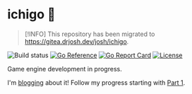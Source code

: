 # ichigo 🍓

> [!INFO]
> This repository has been migrated to https://gitea.drjosh.dev/josh/ichigo.

![Build status](https://github.com/DrJosh9000/ichigo/actions/workflows/go.yml/badge.svg)
[![Go Reference](https://pkg.go.dev/badge/github.com/DrJosh9000/ichigo.svg)](https://pkg.go.dev/github.com/DrJosh9000/ichigo)
[![Go Report Card](https://goreportcard.com/badge/github.com/DrJosh9000/ichigo)](https://goreportcard.com/report/github.com/DrJosh9000/ichigo)
[![License](https://img.shields.io/badge/License-Apache%202.0-blue.svg)](https://github.com/DrJosh9000/ichigo/blob/main/LICENSE)

Game engine development in progress.

I'm [blogging](https://drjosh.dev) about it! Follow my progress starting with
[Part 1](https://drjosh.dev/77).
